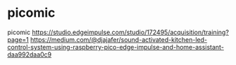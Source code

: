 # picomic
picomic
https://studio.edgeimpulse.com/studio/172495/acquisition/training?page=1
https://medium.com/@djajafer/sound-activated-kitchen-led-control-system-using-raspberry-pico-edge-impulse-and-home-assistant-daa992daa0c9

